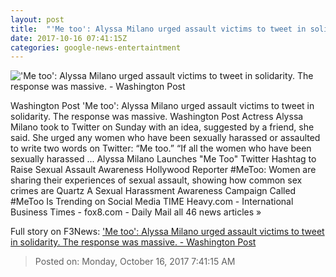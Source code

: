 ```yaml
---
layout: post
title:  "'Me too': Alyssa Milano urged assault victims to tweet in solidarity. The response was massive. - Washington Post"
date: 2017-10-16 07:41:15Z
categories: google-news-entertaintment
---
```


!['Me too': Alyssa Milano urged assault victims to tweet in solidarity. The response was massive. - Washington Post](https://img.washingtonpost.com/rf/image_1484w/2010-2019/Wires/Images/2017-09-16/AP/wards_-_Entertainment_Weekly_Pre_Party_78483-b3764.jpg?t=20170517)

Washington Post 'Me too': Alyssa Milano urged assault victims to tweet in solidarity. The response was massive. Washington Post Actress Alyssa Milano took to Twitter on Sunday with an idea, suggested by a friend, she said. She urged any women who have been sexually harassed or assaulted to write two words on Twitter: “Me too.” “If all the women who have been sexually harassed ... Alyssa Milano Launches "Me Too" Twitter Hashtag to Raise Sexual Assault Awareness Hollywood Reporter #MeToo: Women are sharing their experiences of sexual assault, showing how common sex crimes are Quartz A Sexual Harassment Awareness Campaign Called #MeToo Is Trending on Social Media TIME Heavy.com - International Business Times - fox8.com - Daily Mail all 46 news articles »


Full story on F3News: ['Me too': Alyssa Milano urged assault victims to tweet in solidarity. The response was massive. - Washington Post](http://www.f3nws.com/n/dMRDnC)

> Posted on: Monday, October 16, 2017 7:41:15 AM
